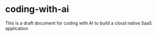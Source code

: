 # coding-with-ai
This is a draft document for coding with AI to build a cloud native SaaS application
